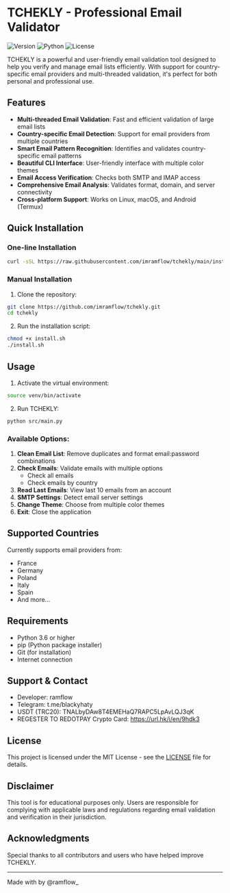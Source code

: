 # TCHEKLY - Professional Email Validator

![Version](https://img.shields.io/badge/version-1.0-blue)
![Python](https://img.shields.io/badge/python-3.6%2B-blue)
![License](https://img.shields.io/badge/license-MIT-green)

TCHEKLY is a powerful and user-friendly email validation tool designed to help you verify and manage email lists efficiently. With support for country-specific email providers and multi-threaded validation, it's perfect for both personal and professional use.

## Features

- **Multi-threaded Email Validation**: Fast and efficient validation of large email lists
- **Country-specific Email Detection**: Support for email providers from multiple countries
- **Smart Email Pattern Recognition**: Identifies and validates country-specific email patterns
- **Beautiful CLI Interface**: User-friendly interface with multiple color themes
- **Email Access Verification**: Checks both SMTP and IMAP access
- **Comprehensive Email Analysis**: Validates format, domain, and server connectivity
- **Cross-platform Support**: Works on Linux, macOS, and Android (Termux)

## Quick Installation

### One-line Installation
```bash
curl -sSL https://raw.githubusercontent.com/imramflow/tchekly/main/install.sh | bash
```

### Manual Installation
1. Clone the repository:
```bash
git clone https://github.com/imramflow/tchekly.git
cd tchekly
```

2. Run the installation script:
```bash
chmod +x install.sh
./install.sh
```

## Usage

1. Activate the virtual environment:
```bash
source venv/bin/activate
```

2. Run TCHEKLY:
```bash
python src/main.py
```

### Available Options:
1. **Clean Email List**: Remove duplicates and format email:password combinations
2. **Check Emails**: Validate emails with multiple options
   - Check all emails
   - Check emails by country
3. **Read Last Emails**: View last 10 emails from an account
4. **SMTP Settings**: Detect email server settings
5. **Change Theme**: Choose from multiple color themes
6. **Exit**: Close the application

## Supported Countries

Currently supports email providers from:
- France
- Germany
- Poland
- Italy
- Spain
- And more...

## Requirements

- Python 3.6 or higher
- pip (Python package installer)
- Git (for installation)
- Internet connection

## Support & Contact

- Developer: ramflow
- Telegram: t.me/blackyhaty
- USDT (TRC20): TNALbyDAw8T4EMEHaQ7RAPC5LpAvLQJ3qK
- REGESTER TO REDOTPAY Crypto Card: https://url.hk/i/en/9hdk3

## License

This project is licensed under the MIT License - see the [LICENSE](LICENSE) file for details.

## Disclaimer

This tool is for educational purposes only. Users are responsible for complying with applicable laws and regulations regarding email validation and verification in their jurisdiction.

## Acknowledgments

Special thanks to all contributors and users who have helped improve TCHEKLY.

---
Made with by @ramflow_
